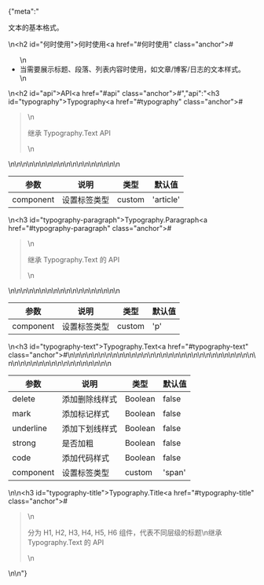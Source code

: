 {"meta":"<p>&#x6587;&#x672C;&#x7684;&#x57FA;&#x672C;&#x683C;&#x5F0F;&#x3002;</p>\n<h2 id=\"&#x4F55;&#x65F6;&#x4F7F;&#x7528;\">&#x4F55;&#x65F6;&#x4F7F;&#x7528;<a href=\"#&#x4F55;&#x65F6;&#x4F7F;&#x7528;\" class=\"anchor\">#</a></h2><ul>\n<li>&#x5F53;&#x9700;&#x8981;&#x5C55;&#x793A;&#x6807;&#x9898;&#x3001;&#x6BB5;&#x843D;&#x3001;&#x5217;&#x8868;&#x5185;&#x5BB9;&#x65F6;&#x4F7F;&#x7528;&#xFF0C;&#x5982;&#x6587;&#x7AE0;/&#x535A;&#x5BA2;/&#x65E5;&#x5FD7;&#x7684;&#x6587;&#x672C;&#x6837;&#x5F0F;&#x3002;</li>\n</ul>\n<h2 id=\"api\">API<a href=\"#api\" class=\"anchor\">#</a></h2>","api":"<h3 id=\"typography\">Typography<a href=\"#typography\" class=\"anchor\">#</a></h3><blockquote>\n<p>&#x7EE7;&#x627F; Typography.Text API</p>\n</blockquote>\n<table>\n<thead>\n<tr>\n<th>&#x53C2;&#x6570;</th>\n<th>&#x8BF4;&#x660E;</th>\n<th>&#x7C7B;&#x578B;</th>\n<th>&#x9ED8;&#x8BA4;&#x503C;</th>\n</tr>\n</thead>\n<tbody>\n<tr>\n<td>component</td>\n<td>&#x8BBE;&#x7F6E;&#x6807;&#x7B7E;&#x7C7B;&#x578B;</td>\n<td>custom</td>\n<td>&apos;article&apos;</td>\n</tr>\n</tbody>\n</table>\n<h3 id=\"typography-paragraph\">Typography.Paragraph<a href=\"#typography-paragraph\" class=\"anchor\">#</a></h3><blockquote>\n<p>&#x7EE7;&#x627F; Typography.Text &#x7684; API</p>\n</blockquote>\n<table>\n<thead>\n<tr>\n<th>&#x53C2;&#x6570;</th>\n<th>&#x8BF4;&#x660E;</th>\n<th>&#x7C7B;&#x578B;</th>\n<th>&#x9ED8;&#x8BA4;&#x503C;</th>\n</tr>\n</thead>\n<tbody>\n<tr>\n<td>component</td>\n<td>&#x8BBE;&#x7F6E;&#x6807;&#x7B7E;&#x7C7B;&#x578B;</td>\n<td>custom</td>\n<td>&apos;p&apos;</td>\n</tr>\n</tbody>\n</table>\n<h3 id=\"typography-text\">Typography.Text<a href=\"#typography-text\" class=\"anchor\">#</a></h3><table>\n<thead>\n<tr>\n<th>&#x53C2;&#x6570;</th>\n<th>&#x8BF4;&#x660E;</th>\n<th>&#x7C7B;&#x578B;</th>\n<th>&#x9ED8;&#x8BA4;&#x503C;</th>\n</tr>\n</thead>\n<tbody>\n<tr>\n<td>delete</td>\n<td>&#x6DFB;&#x52A0;&#x5220;&#x9664;&#x7EBF;&#x6837;&#x5F0F;</td>\n<td>Boolean</td>\n<td>false</td>\n</tr>\n<tr>\n<td>mark</td>\n<td>&#x6DFB;&#x52A0;&#x6807;&#x8BB0;&#x6837;&#x5F0F;</td>\n<td>Boolean</td>\n<td>false</td>\n</tr>\n<tr>\n<td>underline</td>\n<td>&#x6DFB;&#x52A0;&#x4E0B;&#x5212;&#x7EBF;&#x6837;&#x5F0F;</td>\n<td>Boolean</td>\n<td>false</td>\n</tr>\n<tr>\n<td>strong</td>\n<td>&#x662F;&#x5426;&#x52A0;&#x7C97;</td>\n<td>Boolean</td>\n<td>false</td>\n</tr>\n<tr>\n<td>code</td>\n<td>&#x6DFB;&#x52A0;&#x4EE3;&#x7801;&#x6837;&#x5F0F;</td>\n<td>Boolean</td>\n<td>false</td>\n</tr>\n<tr>\n<td>component</td>\n<td>&#x8BBE;&#x7F6E;&#x6807;&#x7B7E;&#x7C7B;&#x578B;</td>\n<td>custom</td>\n<td>&apos;span&apos;</td>\n</tr>\n</tbody>\n</table>\n<!-- api-extra-start -->\n<h3 id=\"typography-title\">Typography.Title<a href=\"#typography-title\" class=\"anchor\">#</a></h3><blockquote>\n<p>&#x5206;&#x4E3A; H1, H2, H3, H4, H5, H6 &#x7EC4;&#x4EF6;&#xFF0C;&#x4EE3;&#x8868;&#x4E0D;&#x540C;&#x5C42;&#x7EA7;&#x7684;&#x6807;&#x9898;\n&#x7EE7;&#x627F; Typography.Text &#x7684; API</p>\n</blockquote>\n<!-- api-extra-end -->\n"}